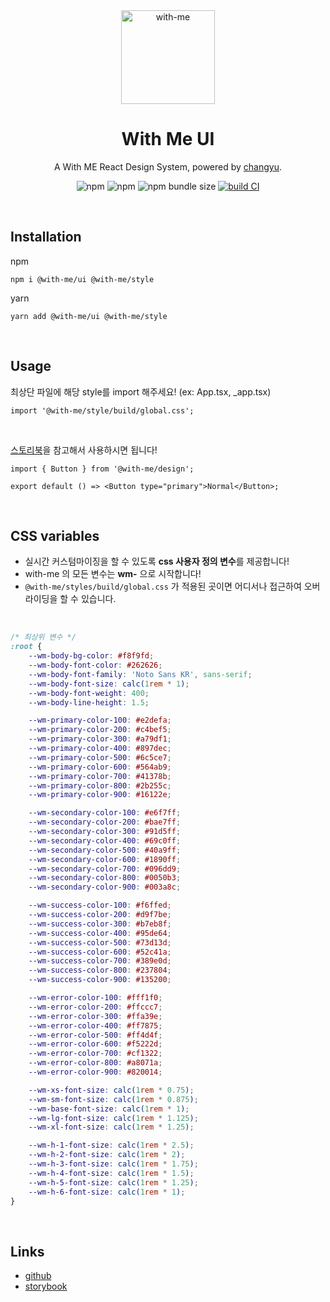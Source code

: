 <div align="middle">

<a href="https://github.com/Team-WithMe" rel="noopener" target="_blank">
	<img src="https://user-images.githubusercontent.com/80776262/184354157-58183005-6144-4938-83c5-e6f95d8c179c.png" alt="with-me" width="150" />
</a>

<h1>With Me UI</h1>

A With ME React Design System, powered by <a href="https://github.com/changyuyeo" rel="noopener" target="_blank">changyu</a>.

![npm](https://img.shields.io/npm/v/@with-me/ui)
![npm](https://img.shields.io/npm/l/@with-me/ui)
![npm bundle size](https://img.shields.io/bundlephobia/min/@with-me/ui)
[![build CI](https://github.com/Team-WithMe/WithMe_UI/actions/workflows/ci.yml/badge.svg)](https://github.com/Team-WithMe/WithMe_UI/actions/workflows/ci.yml)

</div>

<br />

## Installation

npm

```
npm i @with-me/ui @with-me/style
```

yarn

```
yarn add @with-me/ui @with-me/style
```

<br />

## Usage

최상단 파일에 해당 style를 import 해주세요! (ex: App.tsx, \_app.tsx)

```tsx
import '@with-me/style/build/global.css';
```

<br />

[스토리북](https://with-me-ui.netlify.app)을 참고해서 사용하시면 됩니다!

```tsx
import { Button } from '@with-me/design';

export default () => <Button type="primary">Normal</Button>;
```

<br />

## CSS variables

- 실시간 커스텀마이징을 할 수 있도록 **css 사용자 정의 변수**를 제공합니다!
- with-me 의 모든 변수는 **wm-** 으로 시작합니다!
- `@with-me/styles/build/global.css` 가 적용된 곳이면 어디서나 접근하여 오버라이딩을 할 수 있습니다.

<br />

```css
/* 최상위 변수 */
:root {
	--wm-body-bg-color: #f8f9fd;
	--wm-body-font-color: #262626;
	--wm-body-font-family: 'Noto Sans KR', sans-serif;
	--wm-body-font-size: calc(1rem * 1);
	--wm-body-font-weight: 400;
	--wm-body-line-height: 1.5;

	--wm-primary-color-100: #e2defa;
	--wm-primary-color-200: #c4bef5;
	--wm-primary-color-300: #a79df1;
	--wm-primary-color-400: #897dec;
	--wm-primary-color-500: #6c5ce7;
	--wm-primary-color-600: #564ab9;
	--wm-primary-color-700: #41378b;
	--wm-primary-color-800: #2b255c;
	--wm-primary-color-900: #16122e;

	--wm-secondary-color-100: #e6f7ff;
	--wm-secondary-color-200: #bae7ff;
	--wm-secondary-color-300: #91d5ff;
	--wm-secondary-color-400: #69c0ff;
	--wm-secondary-color-500: #40a9ff;
	--wm-secondary-color-600: #1890ff;
	--wm-secondary-color-700: #096dd9;
	--wm-secondary-color-800: #0050b3;
	--wm-secondary-color-900: #003a8c;

	--wm-success-color-100: #f6ffed;
	--wm-success-color-200: #d9f7be;
	--wm-success-color-300: #b7eb8f;
	--wm-success-color-400: #95de64;
	--wm-success-color-500: #73d13d;
	--wm-success-color-600: #52c41a;
	--wm-success-color-700: #389e0d;
	--wm-success-color-800: #237804;
	--wm-success-color-900: #135200;

	--wm-error-color-100: #fff1f0;
	--wm-error-color-200: #ffccc7;
	--wm-error-color-300: #ffa39e;
	--wm-error-color-400: #ff7875;
	--wm-error-color-500: #ff4d4f;
	--wm-error-color-600: #f5222d;
	--wm-error-color-700: #cf1322;
	--wm-error-color-800: #a8071a;
	--wm-error-color-900: #820014;

	--wm-xs-font-size: calc(1rem * 0.75);
	--wm-sm-font-size: calc(1rem * 0.875);
	--wm-base-font-size: calc(1rem * 1);
	--wm-lg-font-size: calc(1rem * 1.125);
	--wm-xl-font-size: calc(1rem * 1.25);

	--wm-h-1-font-size: calc(1rem * 2.5);
	--wm-h-2-font-size: calc(1rem * 2);
	--wm-h-3-font-size: calc(1rem * 1.75);
	--wm-h-4-font-size: calc(1rem * 1.5);
	--wm-h-5-font-size: calc(1rem * 1.25);
	--wm-h-6-font-size: calc(1rem * 1);
}
```

<br />

## Links

- [github](https://github.com/Team-WithMe/WithMe_UI)
- [storybook](https://with-me-ui.netlify.app)
